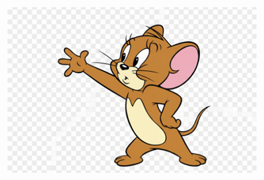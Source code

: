![](https://github.com/alishirani1384/alishirani1384/blob/main/Generated%20Image%20October%2004%2C%202025%20-%204_08PM.png)
